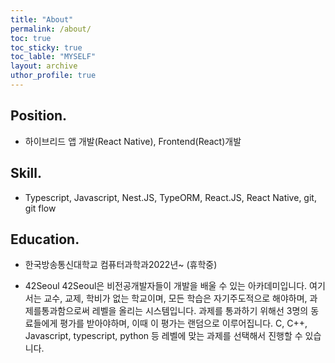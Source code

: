 ```yaml
---
title: "About"
permalink: /about/
toc: true
toc_sticky: true
toc_lable: "MYSELF"
layout: archive
uthor_profile: true
---
```


## Position.

- 하이브리드 앱 개발(React Native), Frontend(React)개발

## Skill.

- Typescript, Javascript, Nest.JS, TypeORM, React.JS, React Native, git, git flow

## Education.

- 한국방송통신대학교
  컴퓨터과학과2022년~ (휴학중)

- 42Seoul
  42Seoul은 비전공개발자들이 개발을 배울 수 있는 아카데미입니다.
  여기서는 교수, 교제, 학비가 없는 학교이며, 모든 학습은 자기주도적으로 해야하며,
  과제를통과함으로써 레벨을 올리는 시스템입니다.
  과제를 통과하기 위해선 3명의 동료들에게 평가를 받아야하며, 이때 이 평가는 랜덤으로 이루어집니다.
  C, C++, Javascript, typescript, python 등 레벨에 맞는 과제를 선택해서 진행할 수 있습니다.

